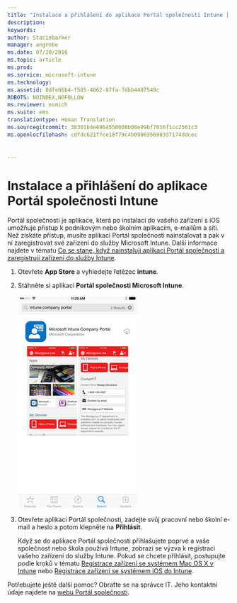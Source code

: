 ```yaml
---
title: "Instalace a přihlášení do aplikace Portál společnosti Intune | Microsoft Intune"
description: 
keywords: 
author: Staciebarker
manager: angrobe
ms.date: 07/20/2016
ms.topic: article
ms.prod: 
ms.service: microsoft-intune
ms.technology: 
ms.assetid: 8dfe66b4-f585-4862-87fa-7dbb4487549c
ROBOTS: NOINDEX,NOFOLLOW
ms.reviewer: esmich
ms.suite: ems
translationtype: Human Translation
ms.sourcegitcommit: 38301b4e6964550008b08e99bf7016f1cc2561c3
ms.openlocfilehash: cdfdc621f7ce18f79c4b090035698337174ddcec


---
```



# Instalace a přihlášení do aplikace Portál společnosti Intune

Portál společnosti je aplikace, která po instalaci do vašeho zařízení s iOS umožňuje přístup k podnikovým nebo školním aplikacím, e-mailům a síti.  Než získáte přístup, musíte aplikaci Portál společnosti nainstalovat a pak v ní zaregistrovat své zařízení do služby Microsoft Intune. Další informace najdete v tématu [Co se stane, když nainstaluji aplikaci Portál společnosti a zaregistruji zařízení do služby Intune](what-happens-if-you-install-the-company-portal-app-and-enroll-your-device-in-intune-ios.md).

1.  Otevřete **App Store** a vyhledejte řetězec **intune**.

2.  Stáhněte si aplikaci **Portál společnosti Microsoft Intune**.

    ![download-ios-comp-portal-app](./media/ios-cpinstall-1-cpinstore.png)

3.  Otevřete aplikaci Portál společnosti, zadejte svůj pracovní nebo školní e-mail a heslo a potom klepněte na **Přihlásit**.

    Když se do aplikace Portál společnosti přihlašujete poprvé a vaše společnost nebo škola používá Intune, zobrazí se výzva k registraci vašeho zařízení do služby Intune. Pokud se chcete přihlásit, postupujte podle kroků v tématu [Registrace zařízení se systémem Mac OS X v Intune](enroll-your-device-in-intune-ios.md) nebo [Registrace zařízení se systémem iOS do Intune](enroll-your-device-in-intune-mac-os-x.md).

Potřebujete ještě další pomoc? Obraťte se na správce IT. Jeho kontaktní údaje najdete na [webu Portál společnosti](http://portal.manage.microsoft.com).




<!--HONumber=Aug16_HO5-->


